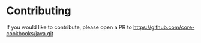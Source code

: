 Contributing
============
If you would like to contribute, please open a PR to https://github.com/core-cookbooks/java.git

